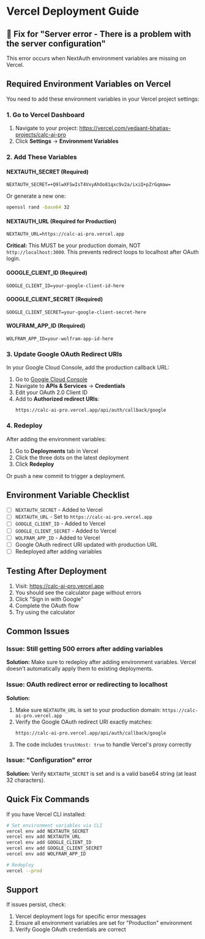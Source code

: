 # Vercel Deployment Guide

## 🚨 Fix for "Server error - There is a problem with the server configuration"

This error occurs when NextAuth environment variables are missing on Vercel.

## Required Environment Variables on Vercel

You need to add these environment variables in your Vercel project settings:

### 1. Go to Vercel Dashboard
1. Navigate to your project: https://vercel.com/vedaant-bhatias-projects/calc-ai-pro
2. Click **Settings** → **Environment Variables**

### 2. Add These Variables

#### NEXTAUTH_SECRET (Required)
```
NEXTAUTH_SECRET=+Q9lwXFSwIsT4VxyAhOo81qxc9v2a/ixiQ+pZrGqmaw=
```
Or generate a new one:
```bash
openssl rand -base64 32
```

#### NEXTAUTH_URL (Required for Production)
```
NEXTAUTH_URL=https://calc-ai-pro.vercel.app
```
**Critical:** This MUST be your production domain, NOT `http://localhost:3000`. This prevents redirect loops to localhost after OAuth login.

#### GOOGLE_CLIENT_ID (Required)
```
GOOGLE_CLIENT_ID=your-google-client-id-here
```

#### GOOGLE_CLIENT_SECRET (Required)
```
GOOGLE_CLIENT_SECRET=your-google-client-secret-here
```

#### WOLFRAM_APP_ID (Required)
```
WOLFRAM_APP_ID=your-wolfram-app-id-here
```

### 3. Update Google OAuth Redirect URIs

In your Google Cloud Console, add the production callback URL:

1. Go to [Google Cloud Console](https://console.cloud.google.com/)
2. Navigate to **APIs & Services** → **Credentials**
3. Edit your OAuth 2.0 Client ID
4. Add to **Authorized redirect URIs**:
   ```
   https://calc-ai-pro.vercel.app/api/auth/callback/google
   ```

### 4. Redeploy

After adding the environment variables:
1. Go to **Deployments** tab in Vercel
2. Click the three dots on the latest deployment
3. Click **Redeploy**

Or push a new commit to trigger a deployment.

## Environment Variable Checklist

- [ ] `NEXTAUTH_SECRET` - Added to Vercel
- [ ] `NEXTAUTH_URL` - Set to `https://calc-ai-pro.vercel.app`
- [ ] `GOOGLE_CLIENT_ID` - Added to Vercel
- [ ] `GOOGLE_CLIENT_SECRET` - Added to Vercel
- [ ] `WOLFRAM_APP_ID` - Added to Vercel
- [ ] Google OAuth redirect URI updated with production URL
- [ ] Redeployed after adding variables

## Testing After Deployment

1. Visit: https://calc-ai-pro.vercel.app
2. You should see the calculator page without errors
3. Click "Sign in with Google"
4. Complete the OAuth flow
5. Try using the calculator

## Common Issues

### Issue: Still getting 500 errors after adding variables
**Solution:** Make sure to redeploy after adding environment variables. Vercel doesn't automatically apply them to existing deployments.

### Issue: OAuth redirect error or redirecting to localhost
**Solution:** 
1. Make sure `NEXTAUTH_URL` is set to your production domain: `https://calc-ai-pro.vercel.app`
2. Verify the Google OAuth redirect URI exactly matches:
   ```
   https://calc-ai-pro.vercel.app/api/auth/callback/google
   ```
3. The code includes `trustHost: true` to handle Vercel's proxy correctly

### Issue: "Configuration" error
**Solution:** Verify `NEXTAUTH_SECRET` is set and is a valid base64 string (at least 32 characters).

## Quick Fix Commands

If you have Vercel CLI installed:

```bash
# Set environment variables via CLI
vercel env add NEXTAUTH_SECRET
vercel env add NEXTAUTH_URL
vercel env add GOOGLE_CLIENT_ID
vercel env add GOOGLE_CLIENT_SECRET
vercel env add WOLFRAM_APP_ID

# Redeploy
vercel --prod
```

## Support

If issues persist, check:
1. Vercel deployment logs for specific error messages
2. Ensure all environment variables are set for "Production" environment
3. Verify Google OAuth credentials are correct
